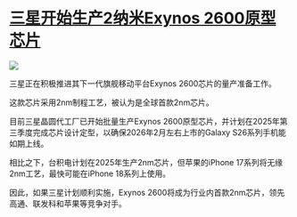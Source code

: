 # [三星开始生产2纳米Exynos 2600原型芯片](https://github.com/jaaleng/jaaleng.github.io/issues/225)


![](https://pic.imgdd.cc/item/684acc8e3c3a6234d348413f.jpg)


三星正在积极推进其下一代旗舰移动平台Exynos 2600芯片的量产准备工作。

这款芯片采用2nm制程工艺，被认为是全球首款2nm芯片。

目前三星晶圆代工厂已开始批量生产Exynos 2600原型芯片，并计划在2025年第三季度完成芯片设计定型，以确保2026年2月左右上市的Galaxy S26系列手机能如期上线。

相比之下，台积电计划在2025年生产2nm芯片，但苹果的iPhone 17系列将无缘2nm工艺，最快可能在iPhone 18系列上使用。

因此，如果三星计划顺利实施，Exynos 2600将成为行业内首款2nm芯片，领先高通、联发科和苹果等竞争对手。

